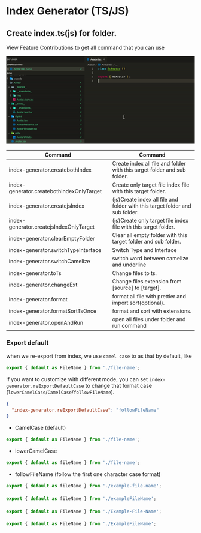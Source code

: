 # Index Generator (TS/JS)

## **Create index.ts(js) for folder.**

View Feature Contributions to get all command that you can use

![](https://raw.githubusercontent.com/ZouYouShun/vscode-index-generator/master/doc/assets/sample.gif)

| Command                                   | Command                                                                      |
| ----------------------------------------- | ---------------------------------------------------------------------------- |
| index-generator.createbothIndex           | Create index all file and folder with this target folder and sub folder.     |
| index-generator.createbothIndexOnlyTarget | Create only target file index file with this target folder.                  |
| index-generator.createjsIndex             | (js)Create index all file and folder with this target folder and sub folder. |
| index-generator.createjsIndexOnlyTarget   | (js)Create only target file index file with this target folder.              |
| index-generator.clearEmptyFolder          | Clear all empty folder with this target folder and sub folder.               |
| index-generator.switchTypeInterface       | Switch Type and Interface                                                    |
| index-generator.switchCamelize            | switch word between camelize and underline                                   |
| index-generator.toTs                      | Change files to ts.                                                          |
| index-generator.changeExt                 | Change files extension from [source] to [target].                            |
| index-generator.format                    | format all file with prettier and import sort(optional).                     |
| index-generator.formatSortTsOnce          | format and sort with extensions.                                             |
| index-generator.openAndRun                | open all files under folder and run command                                  |

### Export default

when we re-export from index, we use `camel case` to as that by default, like

```ts
export { default as FileName } from './file-name';
```

if you want to customize with different mode, you can set `index-generator.reExportDefaultCase` to change that format case (`lowerCamelCase`/`CamelCase`/`followFileName`).

```json
{
  "index-generator.reExportDefaultCase": "followFileName"
}
```

- CamelCase (default)

```ts
export { default as FileName } from './file-name';
```

- lowerCamelCase

```ts
export { default as fileName } from './file-name';
```

- followFileName (follow the first one character case format)

```ts
export { default as fileName } from './example-file-name';

export { default as fileName } from './exampleFileName';

export { default as FileName } from './Example-File-Name';

export { default as FileName } from './ExampleFileName';
```
